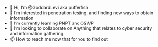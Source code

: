 - 👋 Hi, I’m @GoddardLevi aka pufferfish
- 👀 I’m interested in penetration testing, and finding new ways to obtain information
- 🌱 I’m currently learning PNPT and OSWP
- 💞️ I’m looking to collaborate on Anything that relates to cyber security and information gathering.
- 📫 How to reach me now that for you to find out

<!---
GoddardLevi/GoddardLevi is a ✨ special ✨ repository because its `README.md` (this file) appears on your GitHub profile.
You can click the Preview link to take a look at your changes.
--->
